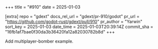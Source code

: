 +++
title = "#910"
date = 2025-01-03

[extra]
repo = "gdext"
docs_rel_url = "gdext/pr-910/godot"
pr_url = "https://github.com/godot-rust/gdext/pull/910"
pr_author = "Yarwin"
sort_key = 2025-01-03
date_time = 2025-01-03T20:39:14Z
commit_sha = "16fb1af7bae0f30da3b36420fa12a82030782b8d"
+++

Add multiplayer-bomber example.
